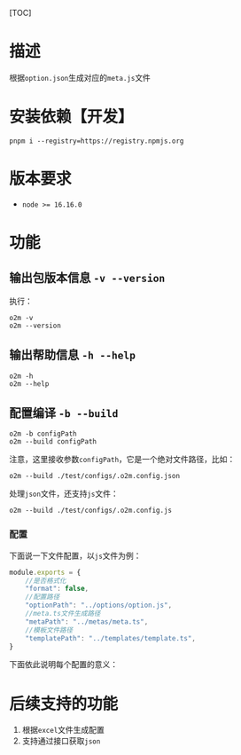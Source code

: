 [TOC]

# 描述

根据`option.json`生成对应的`meta.js`文件

# 安装依赖【开发】

```shell
pnpm i --registry=https://registry.npmjs.org
```

# 版本要求

- `node >= 16.16.0`

# 功能

## 输出包版本信息 `-v --version`

执行：

```shell
o2m -v
o2m --version
```

## 输出帮助信息 `-h --help`

```shell
o2m -h
o2m --help
```

## 配置编译 `-b --build`

```shell
o2m -b configPath
o2m --build configPath
```

注意，这里接收参数`configPath`，它是一个绝对文件路径，比如：

```shell
o2m --build ./test/configs/.o2m.config.json
```

处理`json`文件，还支持`js`文件：

```shell
o2m --build ./test/configs/.o2m.config.js
```

### 配置

下面说一下文件配置，以`js`文件为例：

```js
module.exports = {
    //是否格式化
    "format": false,
    //配置路径
    "optionPath": "../options/option.js",
    //meta.ts文件生成路径
    "metaPath": "../metas/meta.ts",
    //模板文件路径
    "templatePath": "../templates/template.ts",
}
```

下面依此说明每个配置的意义：

# 后续支持的功能
1. 根据`excel`文件生成配置
2. 支持通过接口获取`json`